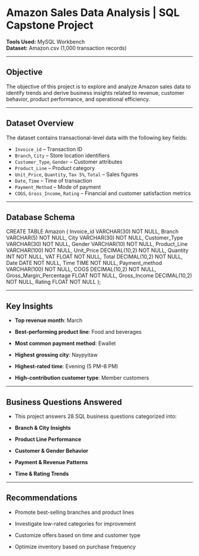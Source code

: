 # Amazon Sales Data Analysis | SQL Capstone Project
  
**Tools Used:** MySQL Workbench  
**Dataset:** Amazon.csv (1,000 transaction records)

---

## Objective

The objective of this project is to explore and analyze Amazon sales data to identify trends and derive business insights related to revenue, customer behavior, product performance, and operational efficiency.

---

## Dataset Overview

The dataset contains transactional-level data with the following key fields:

- `Invoice_id` – Transaction ID  
- `Branch`, `City` – Store location identifiers  
- `Customer_Type`, `Gender` – Customer attributes  
- `Product_Line` – Product category  
- `Unit_Price`, `Quantity`, `Tax 5%`, `Total` – Sales figures  
- `Date`, `Time` – Time of transaction  
- `Payment_Method` – Mode of payment  
- `COGS`, `Gross_Income`, `Rating` – Financial and customer satisfaction metrics

---

## Database Schema


CREATE TABLE Amazon (
    Invoice_id VARCHAR(30) NOT NULL,
    Branch VARCHAR(5) NOT NULL,
    City VARCHAR(30) NOT NULL,
    Customer_Type VARCHAR(30) NOT NULL,
    Gender VARCHAR(10) NOT NULL,
    Product_Line VARCHAR(100) NOT NULL,
    Unit_Price DECIMAL(10,2) NOT NULL,
    Quantity INT NOT NULL,
    VAT FLOAT NOT NULL,
    Total DECIMAL(10,2) NOT NULL,
    Date DATE NOT NULL,
    Time TIME NOT NULL,
    Payment_method VARCHAR(100) NOT NULL,
    COGS DECIMAL(10,2) NOT NULL,
    Gross_Margin_Percentage FLOAT NOT NULL,
    Gross_Income DECIMAL(10,2) NOT NULL,
    Rating FLOAT NOT NULL
);

---

## Key Insights
- **Top revenue month**: March

- **Best-performing product line**: Food and beverages

- **Most common payment method**: Ewallet

- **Highest grossing city**: Naypyitaw

- **Highest-rated time**: Evening (5 PM–8 PM)

- **High-contribution customer type**: Member customers

---

##  Business Questions Answered
- This project answers 28 SQL business questions categorized into:

 - **Branch & City Insights**

 - **Product Line Performance**

 - **Customer & Gender Behavior**

 - **Payment & Revenue Patterns**

 - **Time & Rating Trends**

---

##  Recommendations

- Promote best-selling branches and product lines

- Investigate low-rated categories for improvement

- Customize offers based on time and customer type

- Optimize inventory based on purchase frequency